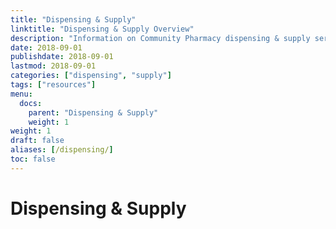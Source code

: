 ```yaml
---
title: "Dispensing & Supply"
linktitle: "Dispensing & Supply Overview"
description: "Information on Community Pharmacy dispensing & supply services"
date: 2018-09-01
publishdate: 2018-09-01
lastmod: 2018-09-01
categories: ["dispensing", "supply"]
tags: ["resources"]
menu:
  docs:
    parent: "Dispensing & Supply"
    weight: 1
weight: 1
draft: false
aliases: [/dispensing/]
toc: false
---
```


# Dispensing & Supply

